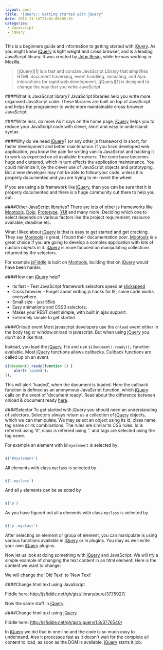 ```yaml
---
layout: post
title: "jQuery:: Getting started with jQuery"
date: 2012-11-16T21:02:00+05:30
categories:
 - Javascript
 - jQuery
---
```


This is a beginners guide and information to getting started with [jQuery][1]. As you might know [jQuery][1] is light weight and cross browser, and is a leading JavaScript library. It was created by [John Resig][2], while he was working in Mozilla.

<blockquote cite="http://jquery.com/">[jQuery][1] is a fast and concise JavaScript Library that simplifies HTML document traversing, event handling, animating, and Ajax interactions for rapid web development. [jQuery][1] is designed to change the way that you write JavaScript. </blockquote>

####What is JavaScript library?
JavaScript libraries help you write more organised JavaScript code. These libraries are built on top of JavaScript and helps the programmer to write more maintainable cross-browser JavaScript.

####Write less, do more
As it says on the home page, [jQuery][1] helps you to reduce your JavaScript code with clever, short and easy to understand syntax.

####Why do we need [jQuery][1]? (or any other js framework)
In short, for faster development and better maintenance. If you have developed web application, you know the pain for writing vanilla JavaScript and hacking it to work as expected on all available browsers. The code base becomes huge and cluttered, which in turn effects the application maintenance. You could minimize it, by the clever use of JavaScript objects and prototyping. But a new developer may not be able to follow your code, unless it is properly documented and you are trying to re-invent the wheel.

If you are using a js framework like [jQuery][1], then you can be sure that it is properly documented and there is a huge community out there to help you out.

####Other JavaScript libraries?
There are lots of other js frameworks like [Mootools][3], [Dojo][4], <a href="http://prototypejs.org">Prototype</a>, <a href="http://yuilibrary.com/">YUI</a> and many more. Deciding which one to select depends on various factors like the project requirement, resource available, deadline etc.

What I liked about [jQuery][1] is that is easy to get started and get cracking. They say <a href="http://mootools.net">Mootools</a> is great, I found their documentation poor. <a href="http://mootools.net">Mootools</a> is a great choice if you are going to develop a complex application with lots of custom objects in it. [jQuery][1] is more focused on manipulating collections returned by the selectors.

For example <a href="http://jsfiddle.net/">jsFiddle</a> is built on <a href="http://mootools.net">Mootools</a>, building that on [jQuery][1] would have been harder.

####How can [jQuery][1] help?
* Its fast - Test JavaScript framework selectors speed at <a href="http://mootools.net/slickspeed/">slickspeed</a>
* Cross browser - Forget about writing js hacks for IE, same code works everywhere.
* Small size - just 55kb
* Easy animations and CSS3 selectors.
* Makes your REST client simple, with built in ajax support.
* Extremely simple to get started

####Onload event
Most javascript developers use the <code>onload</code> event either in the body tag or window.onload in javascript. But when using [jQuery][1] you don't do it like that.

Instead, you load the [jQuery][1]. file and use <code>$(document).ready();</code> function available. Most [jQuery][1] functions allows callbacks. Callback functions are called up on an event.

``` javascript
$(document).ready(function () {
    alert('loaded');
});

```

This will alert 'loaded', when the document is loaded. Here the callback function is defined as an anonymous JavaScript function, which [jQuery][1] calls on the event of 'document ready'. Read about the difference between onload & document ready <a href="http://stackoverflow.com/questions/4395780/difference-bw-onload-and-document-readyfunction">here</a>.

####Selector
To get started with jQuery you should need an understanding of selectors. Selectors always return us a collection of [jQuery][1] objects, which we can manipulate. We may select an object using its id, class name, tag name or its combinations. The rules are similar to CSS rules. Id is referred using '#', class is referred using '.' and tags are selected using the tag name.

For example an element with id <code>myelement</code> is selected by:
``` javascript

$('#myelement')
```

All elements with class <code>myclass</code> is selected by
``` javascript

$('.myclass')
```

And all <code>p</code> elements can be selected by
``` javascript

$('p')

```

As you have figured out all <code>p</code> elements with class <code>myclass</code> is selected by
``` javascript

$('p .myclass')

```

After selecting an element or group of element, you can manipulate is using various functions available in [jQuery][1] or in plugins. You may as well write your own [jQuery][1] plugins.

Now let us look at doing something with [jQuery][1] and JavaScript. We will try a simple example of changing the text content in an html element. Here is the content we want to change:
<script src="https://gist.github.com/3775927.js?file=fiddle.html"></script>

We will change the 'Old Text' to 'New Text'

####Change html text using JavaScript
<script src="https://gist.github.com/3775927.js?file=fiddle.js"></script>
Fiddle here: <a href="http://jsfiddle.net/gh/gist/library/pure/3775927/">http://jsfiddle.net/gh/gist/library/pure/3775927/</a>

Now the same stuff in [jQuery][1].
    
####Change html text using [jQuery][1]

<script src="https://gist.github.com/3776540.js?file=fiddle.js"> </script>
Fiddle here: <a href="http://jsfiddle.net/gh/gist/jquery/1.8/3776540/">http://jsfiddle.net/gh/gist/jquery/1.8/3776540/</a>

In [jQuery][1] we did that in one line and the code is so much easy to understand. Also it processes fast as it doesn't wait for the complete all content to load, as soon as the DOM is available, [jQuery][1] starts it job.

[1]:http://jquery.com/ "jQuery"
[2]:http://ejohn.org/ "John Resig"
[3]:http://mootools.net/ "Mootools"
[4]:http://dojotoolkit.org/ "Dojo Toolkit"
[5]:http://prototypejs.org/ "Prototype"
